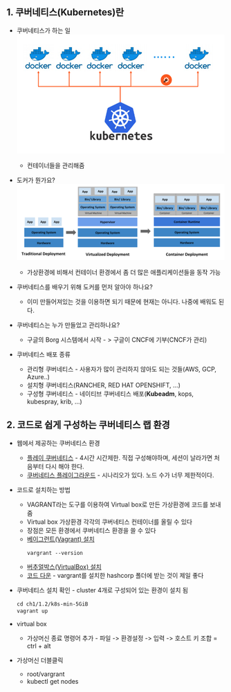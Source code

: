 ## 1. 쿠버네티스(Kubernetes)란
* 쿠버네티스가 하는 일
  ![쿠버네티스](./assets/kuber.png)
  * 컨테이너들을 관리해줌

* 도커가 뭔가요?
  ![container](./assets/container_evolution.svg)
  * 가상환경에 비해서 컨테이너 환경에서 좀 더 많은 애플리케이션들을 동작 가능

* 쿠버네티스를 배우기 위해 도커를 먼저 알아야 하나요?
  * 이미 만들어져있는 것을 이용하면 되기 때문에 현재는 아니다. 나중에 배워도 된다.

* 쿠버네티스는 누가 만들었고 관리하나요?
  * 구글의 Borg 시스템에서 시작 - > 구글이 CNCF에 기부(CNCF가 관리)

* 쿠버네티스 배포 종류
  * 관리형 쿠버네티스 - 사용자가 많이 관리하지 않아도 되는 것들(AWS, GCP, Azure..)
  * 설치형 쿠버네티스(RANCHER, RED HAT OPENSHIFT, ...)
  * 구성형 쿠버네티스 - 네이티브 쿠버네티스 배포(**Kubeadm**, kops, kubespray, krib, ...)

## 2. 코드로 쉽게 구성하는 쿠버네티스 랩 환경
* 웹에서 제공하는 쿠버네티스 환경
  * [플레이 쿠버네티스](https://labs.play-with-k8s.com/) - 4시간 시간제한. 직접 구성해야하며, 세션이 날라가면 처음부터 다시 해야 한다.
  * [쿠버네티스 플레이그라운드](https://www.katacoda.com/courses/kubernetes/playground) - 시나리오가 있다. 노드 수가 너무 제한적이다.

* 코드로 설치하는 방법
  * VAGRANT라는 도구를 이용하여 Virtual box로 만든 가상환경에 코드를 보내줌
  * Virtual box 가상환경 각각의 쿠버네티스 컨테이너를 올릴 수 있다
  * 장점은 모든 환경에서 쿠버네티스 환경을 쓸 수 있다
  * [베이그런트(Vagrant) 설치](https://www.vagrantup.com/)
    ```
    vargrant --version
    ```
  * [버추얼박스(VirtualBox) 설치](https://www.virtualbox.org/wiki/Downloads)
  * [코드 다운](https://github.com/sysnet4admin/_Lecture_k8s_starter.kit.git) - vargrant를 설치한 hashcorp 폴더에 받는 것이 제일 좋다

* 쿠버네티스 설치 확인 - cluster 4개로 구성되어 있는 환경이 설치 됨
  ```
  cd ch1/1.2/k8s-min-5GiB
  vagrant up
  ```

* virtual box
  * 가상머신 종료 명령어 추가 - 파일 -> 환경설정 -> 입력 -> 호스트 키 조합 = ctrl + alt

* 가상머신 더블클릭
  * root/vargrant
  * kubectl get nodes
